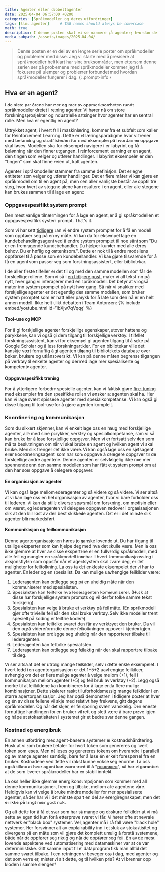 ```yaml
---
title: Agenter eller dobbeltagenter
date: 2025-04-04 06:57:00 +0200
categories: [Språkmodeller og deres utfordringer]
tags: [llm, agenter]     # TAG names should always be lowercase
math: true
description: I denne posten skal vi se nærmere på agenter; hvordan de fungerer og hvorfor de ikke løser problemene med språkmodeller
media_subpath: /assets/images/2025-04-04/
---
```

<!-- markdownlint-capture -->
<!-- markdownlint-disable -->
> Denne posten er en del av en lengre serie poster om språkmodeller og problemer med disse. Jeg vil starte med å presisere at språkmodeller helt klart har sine bruksområder, men ettersom denne serien ser på problemene med språkmodeller kommer jeg til å fokusere på ulemper og problemer forbundet med hvordan språkmodeller fungerer i dag.
{: .prompt-info }
<!-- markdownlint-restore -->

## Hva er en agent?
I de siste par årene har mer og mer av oppmerksomheten rundt språkmodeller dreiet i retning agenter. Vi hører nå om store forskningsprosjekter og industrielle satsinger hvor agenter har en sentral rolle. Men hva er egentlig en agent?

Uttrykket agent, i hvert fall i maskinlæring, kommer fra et subfelt som kaller for Reinforcement Learning. Dette er et læringsparadigme hvor vi trener med belønning og straff isteden for med eksempler på hvordan en oppgave skal løses. Modellen skal for eksempel navigere i en labyrint og får belønning når den finner utgangen. I reinforcement learning er en agent, den tingen som velger og utfører handlinger. I labyrint eksempelet er den "tingen" som skal finne veien ut, kalt agenten.

Agenter i språkmodeller stammer fra samme definisjon. Det er egne entiteter som velger og utfører handlinger. Det er flere måter vi kan gjøre en språkmodell om til en agent på, men den aller vanligste består av opptil tre steg, hvor hvert av stegene alene kan resultere i en agent, eller alle stegene kan brukes sammen til å lage en agent:

### Oppgavespesifikt system prompt
Den mest vanlige tilnærmingen for å lage en agent, er å gi språkmodellen et oppgavespesifikk system prompt. That's it.

Som vi har sett [tidligere](https://enklypesalt.com/posts/Hvordan-opplever-kien-en-samtale/#hvordan-ser-en-samtale-egentlig-ut) kan vi endre system promptet for å få en modell som oppfører seg på en ny måte. Vi kan da for eksempel lage en kundebehandlingsagent ved å endre system promptet til noe sånt som "Du er en fremragende kundebehandler. Du hjelper kunder med alle deres behov. Du er høflig og omtenksom.". Dette er nok til å endre modellens oppførsel til å passe som en kundebehandler. Vi kan gjøre tilsvarende for å få en agent som passer seg som forskningsassistent, eller bibliotekar.

I de aller fleste tilfeller er det til og med den samme modellen som får de forskjellige rollene. Som vi så i [en tidligere post](https://enklypesalt.com/posts/Hvordan-svarer-kien/#autoregressiv-spr%C3%A5kmodellering), mater vi all tekst inn på nytt, hver gang vi interagerer med en språkmodell. Det betyr at vi også mater inn system promptet på nytt hver gang. Så når vi snakker med forskjellige agenter er det egentlig den samme modellen, som bruker system promptet som en hatt eller parykk for å late som den nå er en helt annen modell. Ikke helt ulikt debatten i Team Antonsen:
{% include embed/youtube.html id='1bXjw7qVqqg' %}

#### Tool-use og MCP
For å gi forskjellige agenter forskjellige egenskaper, utover hattene og parykkene, kan vi også gi dem tilgang til forskjellige verktøy. I tilfellet forskningsassistent, kan vi for eksempel gi agenten tilgang til å søke på Google Scholar og å lese forskningartikler. For en bibliotekar ville det kanskje vært fornuftig å gi agenten tilgang til bibliotekets database over bøker, brukere og utlånsoversikt. Vi kan på denne måten begrense tilgangen på verktøy til enkelte agenter og dermed lage mer spesialiserte og kompetente agenter.

#### Oppgavespesifikk trening
For å ytterligere forbedre spesielle agenter, kan vi faktisk gjøre [fine-tuning](https://enklypesalt.com/posts/Hvordan-svarer-kien/#fine-tuning) med eksempler fra den spesifikke rollen vi ønsker at agenten skal ha. Her kan vi lage svært spissede agenter med spesialkompetanse. Vi kan også gi disse tilgang til tool-use for å gjøre agenten komplett.

### Koordinering og kommunikasjon
Som du sikkert skjønner, kan vi enkelt lage oss en haug med forskjellige agenter, alle med sine parykker, verktøy og spesialkompetanse, som vi så kan bruke for å løse forskjellige oppgaver. Men vi er fortsatt selv den som må ta beslutningen om når vi skal bruke en agent og hvilken agent vi skal bruke. Men slik trenger det ikke være. Vi kan også lage oss en sjefsagent eller koordineringsagent, som har som oppgave å delegere oppgaver til de forskjellige andre agentene. Denne agenten er selvfølgelig ikke noe mer spennende enn den samme modellen som har fått et system prompt om at den har som oppgave å delegere oppgaver.

#### En organisasjon av agenter
Vi kan også lage mellomlederagenter og så videre og så videre. Vi ser altså at vi kan lage oss en hel organisasjon av agenter, hvor vi bare forholder oss til lederen. Vi kan da stille diverse spørsmål om forskning, om medisin eller om været, og lederagenten vil delegere oppgaven nedover i organisasjonen slik at den blir løst av den best skikkede agenten. Det er i det minste slik agenter blir markedsført.

#### Kommunikasjon og feilkommunikasjon
Denne agentorganisasjonen høres jo ganske lovende ut. Du har tilgang til utallige eksperter som kan hjelpe deg med hva det skulle være. Men la oss ikke glemme at hver av disse ekspertene er en fullverdig språkmodell, med alle feil og mangler en språkmodell innehar. I hvert kommunikasjonssteg i aksjonsflyten som oppstår når et agentsystem skal svare deg, er det muligheter for feiltolkning. La oss ta det enkleste eksempelet der vi har to agenter. En leder og en spesialist. Da kan mulige uavhengige feilkilder være:

1. Lederagenten kan ordlegge seg på en uheldig måte når den kommuniserer med spesialisten.
2. Spesialisten kan feiltolke hva lederagenten kommuniserer. (Husk at disse har forskjellige system prompts og vil derfor tolke samme tekst forskjellig).
3. Spesialisten kan velge å bruke et verktøy på feil måte. (En språkmodell gjør ofte trivielle feil når den skal bruke verktøy. Selv ikke modeller trent spesielt på koding er feilfrie kodere).
4. Spesialisten kan feiltolke svaret den får av verktøyet den bruker. Da vil den også videreformidle denne feiltolkningen oppover i kjeden igjen.
5. Spesialisten kan ordlegge seg uheldig når den rapporterer tilbake til lederagenten.
6. Lederagenten kan feiltolke spesialisten.
7. Lederagenten kan ordlegge seg feilaktig når den skal rapportere tilbake til deg.

Vi ser altså at det er utrolig mange feilkilder, selv i dette enkle eksempelet. I hvert ledd i en agentorganisasjon er det 1+5+2 uavhengige feilkilder, avhengig om det er flere mulige agenter å velge mellom (+1), feil i kommunikasjon mellom agenter (+5) og feil bruk av verktøy (+2). Legg også merke til at feilkildene kan kombineres for å lage enda flere mulige kombinasjoner. Dette skalerer raskt til uforholdsmessig mange feilkilder i en større agentorganisasjon. Jeg har også demonstrert i tidligere poster at hver og én av disse feilene vil skje med relativt høy frekvens, gitt dagens språkmodeller. Og når det skjer, er feilsporing svært vanskelig. Den eneste fornuftige handlingen for en bruker vil rett og slett være å bare prøve igjen og håpe at stokastisiteten i systemet gir et bedre svar denne gangen.

### Kostnad og energibruk
En annen utfordring med agent-baserte systemer er kostnadshåndtering. Husk at vi som brukere betaler for hvert token som genereres og hvert token som leses. Men nå leses og genereres tokens om hverandre i parallell og av mange agenter samtidig, bare for å løse én enkelt forespørsel fra en bruker. Kostnadene ved dette vil rakst kunne vokse seg enorme. La oss også tillate at hver agent kan være trent til å "[resonnere](https://enklypesalt.com/posts/Er-resonnementer-losningnen/)", så har vi garantert at de som leverer språkmodeller har en stabil inntekt. 

La oss heller ikke glemme energikonsumpsjonen som kommer med all denne kommunikasjonen, frem og tilbake, mellom alle agentene våre. Heldigvis kan vi velge å bruke mindre modeller for mer spesialiserte agenter, så der har vi i det minste spart en del av energiregnskapet, men det er ikke på langt nær godt nok.

Og alt dette for å få et svar som har så mange og obskure feilkilder at vi må sette av egen tid kun for å etterprøve svaret vi får. Vi hører ofte at nevrale nettverk er "black box" systemer. Vel, agenter må i så fall være "black hole" systemer. Her forsvinner alt av explainability inn i et sluk av stokastisitet og divergens på en måte som vil gjøre det komplett umulig å forstå systemene, både når de oppfører seg riktig og når de oppfører seg feil. En av de mest lovende aspektene ved automatisering med datamaskiner var at de var deterministiske. Gitt samme input til et dataprogram fikk man alltid det samme svaret tilbake. I den retningen vi beveger oss i dag, med agenter og det som verre er, mister vi alt dette, og til hvilken pris? At vi brenner opp kloden i samme slengen?
